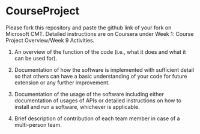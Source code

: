 # CourseProject

Please fork this repository and paste the github link of your fork on Microsoft CMT. Detailed instructions are on Coursera under Week 1: Course Project Overview/Week 9 Activities.

1) An overview of the function of the code (i.e., what it does and what it can be used for). 


2) Documentation of how the software is implemented with sufficient detail so that others can have a basic understanding of your code for future extension or any further improvement.

3) Documentation of the usage of the software including either documentation of usages of APIs or detailed instructions on how to install and run a software, whichever is applicable. 

4) Brief description of contribution of each team member in case of a multi-person team.
